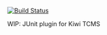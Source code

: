 [![Build Status](https://travis-ci.org/kiwitcms/junit-plugin.svg?branch=master)](https://travis-ci.org/kiwitcms/junit-plugin)

WIP: JUnit plugin for Kiwi TCMS
